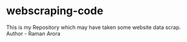 # webscraping-code
This is my Repository  which may have taken some website data scrap.
Author - Raman Arora
